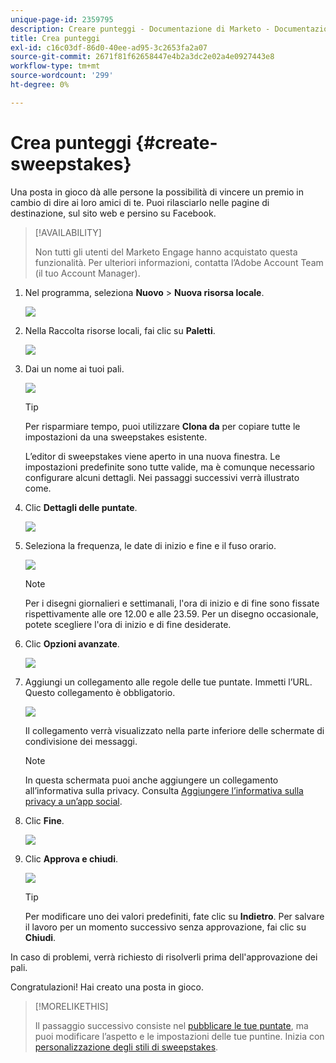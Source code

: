 ```yaml
---
unique-page-id: 2359795
description: Creare punteggi - Documentazione di Marketo - Documentazione del prodotto
title: Crea punteggi
exl-id: c16c03df-86d0-40ee-ad95-3c2653fa2a07
source-git-commit: 2671f81f62658447e4b2a3dc2e02a4e0927443e8
workflow-type: tm+mt
source-wordcount: '299'
ht-degree: 0%

---
```


# Crea punteggi {#create-sweepstakes}

Una posta in gioco dà alle persone la possibilità di vincere un premio in cambio di dire ai loro amici di te. Puoi rilasciarlo nelle pagine di destinazione, sul sito web e persino su Facebook.

>[!AVAILABILITY]
>
>Non tutti gli utenti del Marketo Engage hanno acquistato questa funzionalità. Per ulteriori informazioni, contatta l’Adobe Account Team (il tuo Account Manager).

1. Nel programma, seleziona **Nuovo** > **Nuova risorsa locale**.

   ![](assets/image2014-9-25-17-3a29-3a20.png)

1. Nella Raccolta risorse locali, fai clic su **Paletti**.

   ![](assets/image2014-9-25-17-3a29-3a31.png)

1. Dai un nome ai tuoi pali.

   ![](assets/image2014-9-25-17-3a29-3a50.png)

   >[!TIP]
   >
   >Per risparmiare tempo, puoi utilizzare **Clona da** per copiare tutte le impostazioni da una sweepstakes esistente.

   L’editor di sweepstakes viene aperto in una nuova finestra. Le impostazioni predefinite sono tutte valide, ma è comunque necessario configurare alcuni dettagli. Nei passaggi successivi verrà illustrato come.

1. Clic **Dettagli delle puntate**.

   ![](assets/image2014-9-25-17-3a32-3a37.png)

1. Seleziona la frequenza, le date di inizio e fine e il fuso orario.

   ![](assets/image2014-9-25-17-3a32-3a43.png)

   >[!NOTE]
   >
   >Per i disegni giornalieri e settimanali, l&#39;ora di inizio e di fine sono fissate rispettivamente alle ore 12.00 e alle 23.59. Per un disegno occasionale, potete scegliere l&#39;ora di inizio e di fine desiderate.

1. Clic **Opzioni avanzate**.

   ![](assets/image2014-9-25-17-3a33-3a19.png)

1. Aggiungi un collegamento alle regole delle tue puntate. Immetti l’URL. Questo collegamento è obbligatorio.

   ![](assets/image2014-9-25-17-3a33-3a30.png)

   Il collegamento verrà visualizzato nella parte inferiore delle schermate di condivisione dei messaggi.

   >[!NOTE]
   >
   >In questa schermata puoi anche aggiungere un collegamento all’informativa sulla privacy. Consulta [Aggiungere l’informativa sulla privacy a un’app social](/help/marketo/product-docs/demand-generation/social/social-functions/add-your-privacy-policy-to-a-social-app.md).

1. Clic **Fine**.

   ![](assets/image2014-9-25-17-3a34-3a2.png)

1. Clic **Approva e chiudi**.

   ![](assets/image2014-9-25-17-3a34-3a15.png)

   >[!TIP]
   >
   >Per modificare uno dei valori predefiniti, fate clic su **Indietro**. Per salvare il lavoro per un momento successivo senza approvazione, fai clic su **Chiudi**.

In caso di problemi, verrà richiesto di risolverli prima dell&#39;approvazione dei pali.

Congratulazioni! Hai creato una posta in gioco.

>[!MORELIKETHIS]
>
>Il passaggio successivo consiste nel [pubblicare le tue puntate](/help/marketo/product-docs/demand-generation/social/sweepstakes/publish-a-sweepstakes.md), ma puoi modificare l’aspetto e le impostazioni delle tue puntine. Inizia con [personalizzazione degli stili di sweepstakes](/help/marketo/product-docs/demand-generation/social/sweepstakes/customize-sweepstakes-styles.md).
